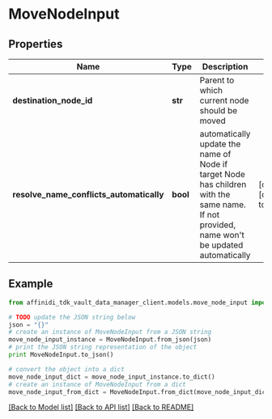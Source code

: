 # MoveNodeInput

## Properties

| Name                                     | Type     | Description                                                                                                                                    | Notes                         |
| ---------------------------------------- | -------- | ---------------------------------------------------------------------------------------------------------------------------------------------- | ----------------------------- |
| **destination_node_id**                  | **str**  | Parent to which current node should be moved                                                                                                   |
| **resolve_name_conflicts_automatically** | **bool** | automatically update the name of Node if target Node has children with the same name. If not provided, name won&#39;t be updated automatically | [optional] [default to False] |

## Example

```python
from affinidi_tdk_vault_data_manager_client.models.move_node_input import MoveNodeInput

# TODO update the JSON string below
json = "{}"
# create an instance of MoveNodeInput from a JSON string
move_node_input_instance = MoveNodeInput.from_json(json)
# print the JSON string representation of the object
print MoveNodeInput.to_json()

# convert the object into a dict
move_node_input_dict = move_node_input_instance.to_dict()
# create an instance of MoveNodeInput from a dict
move_node_input_from_dict = MoveNodeInput.from_dict(move_node_input_dict)
```

[[Back to Model list]](../README.md#documentation-for-models) [[Back to API list]](../README.md#documentation-for-api-endpoints) [[Back to README]](../README.md)
